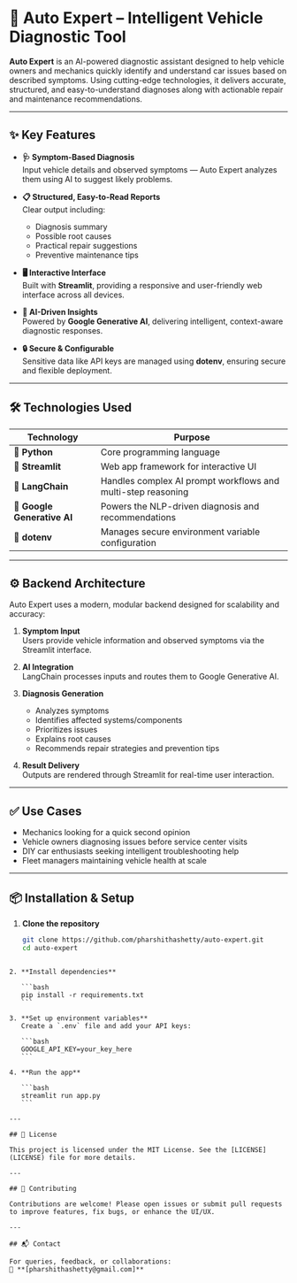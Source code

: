 
# 🚗 Auto Expert – Intelligent Vehicle Diagnostic Tool

**Auto Expert** is an AI-powered diagnostic assistant designed to help vehicle owners and mechanics quickly identify and understand car issues based on described symptoms. Using cutting-edge technologies, it delivers accurate, structured, and easy-to-understand diagnoses along with actionable repair and maintenance recommendations.

---

## ✨ Key Features

- **🩺 Symptom-Based Diagnosis**  
  Input vehicle details and observed symptoms — Auto Expert analyzes them using AI to suggest likely problems.

- **📋 Structured, Easy-to-Read Reports**  
  Clear output including:
  - Diagnosis summary  
  - Possible root causes  
  - Practical repair suggestions  
  - Preventive maintenance tips

- **🖥️ Interactive Interface**  
  Built with **Streamlit**, providing a responsive and user-friendly web interface across all devices.

- **🤖 AI-Driven Insights**  
  Powered by **Google Generative AI**, delivering intelligent, context-aware diagnostic responses.

- **🔒 Secure & Configurable**  
  Sensitive data like API keys are managed using **dotenv**, ensuring secure and flexible deployment.

---

## 🛠️ Technologies Used

| Technology              | Purpose                                                             |
|-------------------------|---------------------------------------------------------------------|
| **🐍 Python**           | Core programming language                                           |
| **🚀 Streamlit**        | Web app framework for interactive UI                               |
| **🔗 LangChain**        | Handles complex AI prompt workflows and multi-step reasoning        |
| **🧠 Google Generative AI** | Powers the NLP-driven diagnosis and recommendations             |
| **🔑 dotenv**           | Manages secure environment variable configuration                  |

---

## ⚙️ Backend Architecture

Auto Expert uses a modern, modular backend designed for scalability and accuracy:

1. **Symptom Input**  
   Users provide vehicle information and observed symptoms via the Streamlit interface.

2. **AI Integration**  
   LangChain processes inputs and routes them to Google Generative AI.

3. **Diagnosis Generation**  
   - Analyzes symptoms  
   - Identifies affected systems/components  
   - Prioritizes issues  
   - Explains root causes  
   - Recommends repair strategies and prevention tips

4. **Result Delivery**  
   Outputs are rendered through Streamlit for real-time user interaction.

---

## ✅ Use Cases

- Mechanics looking for a quick second opinion  
- Vehicle owners diagnosing issues before service center visits  
- DIY car enthusiasts seeking intelligent troubleshooting help  
- Fleet managers maintaining vehicle health at scale

---

## 📦 Installation & Setup

1. **Clone the repository**  
   ```bash
   git clone https://github.com/pharshithashetty/auto-expert.git
   cd auto-expert
````

2. **Install dependencies**

   ```bash
   pip install -r requirements.txt
   ```

3. **Set up environment variables**
   Create a `.env` file and add your API keys:

   ```bash
   GOOGLE_API_KEY=your_key_here
   ```

4. **Run the app**

   ```bash
   streamlit run app.py
   ```

---

## 📄 License

This project is licensed under the MIT License. See the [LICENSE](LICENSE) file for more details.

---

## 🙌 Contributing

Contributions are welcome! Please open issues or submit pull requests to improve features, fix bugs, or enhance the UI/UX.

---

## 📬 Contact

For queries, feedback, or collaborations:
📧 **[pharshithashetty@gmail.com]**


